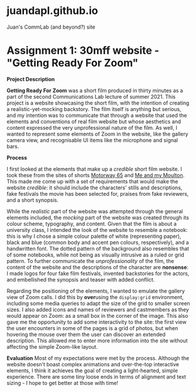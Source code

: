 # juandapl.github.io
Juan's CommLab (and beyond?) site

# Assignment 1: 30mff website - "Getting Ready For Zoom"
**Project Description**

**Getting Ready For Zoom** was a short film produced in thirty minutes as a part of the second Communications Lab lecture of summer 2021. This project is a website showcasing the short film, with the intention of creating a realistic-yet-mocking backstory. The film itself is anything but serious, and my intention was to communicate that through a website that used the elements and conventions of real film website but whose aesthetics and content expressed the very unprofessional nature of the film. As well, I wanted to represent some elements of Zoom in the website, like the gallery camera view, and recognisable UI items like the microphone and signal bars.

**Process**

I first looked at the elements that make up a _credible_ short film website. I took these from the sites of shorts [Motorway 65](https://motorway65.com/) and [Me and my Moulton](http://www.mikrofilm.no/Me-and-My-Moulton). This made me come up with a set of requirements that would make the website _credible_: it should include the characters' stills and descriptions, fake festivals the movie has been selected for, praises from fake reviewers, and a short synopsis. 

While the _realistic_ part of the website was attempted through the general elements included, the _mocking_ part of the website was created through its colour scheme, typography, and content. Given that the film is about a university class, I intended the look of the website to resemble a notebook: this is why I chose a simple colour palette of white (representing paper), black and blue (common body and accent pen colours, respectively), and a handwritten font. The dotted pattern of the background also resembles that of some notebooks, while not being as visually intrusive as a ruled or grid pattern. To further communicate the _unprofessionality_ of the film, the content of the website and the descriptions of the character are **nonsense**: I made logos for four fake film festivals, invented backstories for the actors, and embellished the synopsis and teaser with added conflict.

Regarding the positioning of the elements, I wanted to emulate the gallery view of Zoom calls. I did this by **over**using the `display:grid` environment, including some media queries to adapt the size of the grid to smaller screen sizes. I also added icons and names of reviewers and castmembers as they would appear on Zoom: as a small box in the corner of the image. This also gave me the opportunity to add some interactivity to the site: the first view the user encounters in some of the pages is a grid of photos, but when hovering the mouse over them the user can discover an extended description. This allowed me to enter more information into the site without affecting the simple Zoom-like layout.

**Evaluation**
Most of my expectations were met by the process. Although the website doesn't boast complex animations and over-the-top interactive elements, I think it achieves the goal of creating a light-hearted, simple experience. There are some tiny loose ends in terms of alignment and text sizing - I hope to get better at those with time!

